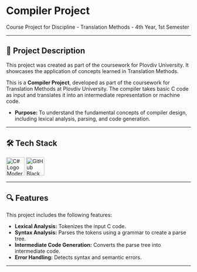 # **Compiler Project**  
Course Project for Discipline - Translation Methods - 4th Year, 1st Semester

---

## 📝 **Project Description**  
This project was created as part of the coursework for Plovdiv University. It showcases the application of concepts learned in Translation Methods.

This is a **Compiler Project**, developed as part of the coursework for Translation Methods at Plovdiv University. The compiler takes basic C code as input and translates it into an intermediate representation or machine code.

- **Purpose:** To understand the fundamental concepts of compiler design, including lexical analysis, parsing, and code generation.

---

## 🛠️ **Tech Stack**  
<p>
  <img src="https://cdn.worldvectorlogo.com/logos/c--4.svg" alt="C# Logo Modern" width="50"/>
  <img src="https://cdn.jsdelivr.net/gh/devicons/devicon/icons/github/github-original.svg" alt="GitHub Black Logo" width="50"/>
</p>

---


## 🔍 **Features**  
This project includes the following features:  
- **Lexical Analysis:** Tokenizes the input C code.  
- **Syntax Analysis:** Parses the tokens using a grammar to create a parse tree.  
- **Intermediate Code Generation:** Converts the parse tree into intermediate code.  
- **Error Handling:** Detects syntax and semantic errors. 

---

